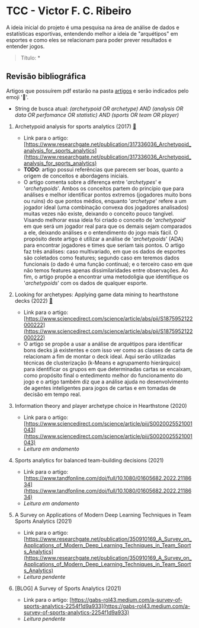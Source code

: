 # TCC - Victor F. C. Ribeiro
A ideia inicial do projeto é uma pesquisa na área de análise de dados e estatísticas esportivas, entendendo melhor a ideia de "arquétipos" em esportes e como eles se relacionam para poder prever resultados e entender jogos.

> Título: *

## Revisão bibliográfica
Artigos que possuírem pdf estarão na pasta [artigos](./artigos) e serão indicados pelo emoji  ':bookmark_tabs:'.

* String de busca atual: _(archetypoid OR archetype) AND (analysis OR data OR perfomance OR statistic) AND (sports OR team OR player)_

1. Archetypoid analysis for sports analytics (2017) [:bookmark_tabs:](./artigos/Archetypoid-Analysis--Vinue&Epifanio.pdf)
   - Link para o artigo: [https://www.researchgate.net/publication/317336036_Archetypoid_analysis_for_sports_analytics](https://www.researchgate.net/publication/317336036_Archetypoid_analysis_for_sports_analytics)
   - **TODO**: artigo possui referências que parecem ser boas, quanto a origem de conceitos e abordagens iniciais.
   - O artigo comenta sobre a diferença entre '_archetypes_' e '_archetypoids_'. Ambos os conceitos partem do princípio que para análises e melhor identificar pontos extremos (jogadores muito bons ou ruins) do que pontos médios, enquanto '_archetype_' refere a um jogador ideal (uma combinação convexa dos jogadores analisados) muitas vezes não existe, deixando o conceito pouco tangível. Visando melhorar essa ideia foi criado o conceito de '_archetypoid_' em que será um jogador real para que os demais sejam comparados a ele, deixando análises e o entendimento do jogo mais fácil. O propósito deste artigo é utilizar a análise de '_archetypoids_' (ADA) para encontrar jogadores e times que seriam tais pontos. O artigo faz três análises: caso multivariado, em que os dados de esportes são coletados como features; segundo caso em teremos dados funcionais (o dado é uma função continua); e o terceiro caso em que não temos features apenas dissimilaridades entre observações. Ao fim, o artigo propõe a encontrar uma metodoligia que identifique os '_archetypoids_' com os dados de qualquer esporte.
  
2. Looking for archetypes: Applying game data mining to hearthstone decks (2022) [:bookmark_tabs:](./artigos/Applying-game-data-mining-to-hearthstone-decks.pdf)
   - Link para o artigo: [https://www.sciencedirect.com/science/article/abs/pii/S1875952122000222](https://www.sciencedirect.com/science/article/abs/pii/S1875952122000222)
   - O artigo se propõe a usar a análise de arquétipos para identificar bons decks já existentes e com isso ver como as classes de carta de relacionam a fim de montar o deck ideal. Aqui serão utilizadas técnicas de clusterização (k-Means e agrupamento hierárquico) para identificar os grupos em que determinadas cartas se encaixam, como propósito final o entedimento melhor do funcionamento do jogo e o artigo também diz que a análise ajuda no desenvolvimento de agentes inteligentes para jogos de cartas e em tomadas de decisão em tempo real.
  
3. Information theory and player archetype choice in Hearthstone (2020)
   - Link para o artigo: [https://www.sciencedirect.com/science/article/pii/S0020025521001043](https://www.sciencedirect.com/science/article/pii/S0020025521001043)
   - _Leitura em andamento_
  
4. Sports analytics for balanced team-building decisions (2021)
   - Link para o artigo: [https://www.tandfonline.com/doi/full/10.1080/01605682.2022.2118634](https://www.tandfonline.com/doi/full/10.1080/01605682.2022.2118634)
   - _Leitura em andamento_

5. A Survey on Applications of Modern Deep Learning Techniques in Team Sports Analytics (2021)
   - Link para o artigo: [https://www.researchgate.net/publication/350910169_A_Survey_on_Applications_of_Modern_Deep_Learning_Techniques_in_Team_Sports_Analytics](https://www.researchgate.net/publication/350910169_A_Survey_on_Applications_of_Modern_Deep_Learning_Techniques_in_Team_Sports_Analytics)
   - _Leitura pendente_

6. [BLOG] A Survey of Sports Analytics (2021)
   - Link para o artigo: [https://gabs-rol43.medium.com/a-survey-of-sports-analytics-2254f1d9a933](https://gabs-rol43.medium.com/a-survey-of-sports-analytics-2254f1d9a933)
   - _Leitura pendente_



